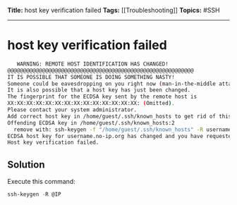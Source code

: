 **Title:** host key verification failed
**Tags:** [[Troubleshooting]]
**Topics:** #SSH

---
# host key verification failed
```bash
   WARNING: REMOTE HOST IDENTIFICATION HAS CHANGED!    
@@@@@@@@@@@@@@@@@@@@@@@@@@@@@@@@@@@@@@@@@@@@@@@@@@@@@@@@@@@
IT IS POSSIBLE THAT SOMEONE IS DOING SOMETHING NASTY!
Someone could be eavesdropping on you right now (man-in-the-middle attack)!
It is also possible that a host key has just been changed.
The fingerprint for the ECDSA key sent by the remote host is
XX:XX:XX:XX:XX:XX:XX:XX:XX:XX:XX:XX:XX:XX: (Omitted).
Please contact your system administrator.
Add correct host key in /home/guest/.ssh/known_hosts to get rid of this message.
Offending ECDSA key in /home/guest/.ssh/known_hosts:2
  remove with: ssh-keygen -f "/home/guest/.ssh/known_hosts" -R username.no-ip.org
ECDSA host key for username.no-ip.org has changed and you have requested strict checking.
Host key verification failed.
```

## Solution
Execute this command:
```powershell
ssh-keygen -R @IP
```
